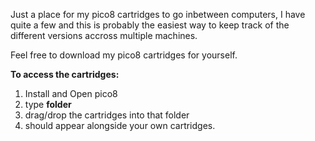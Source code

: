 Just a place for my pico8 cartridges to go inbetween computers, 
I have quite a few and this is probably the easiest way to keep track of the different versions accross multiple machines.

Feel free to download my pico8 cartridges for yourself.

**To access the cartridges:**
1. Install and Open pico8
2. type **folder**
3. drag/drop the cartridges into that folder
4. should appear alongside your own cartridges.